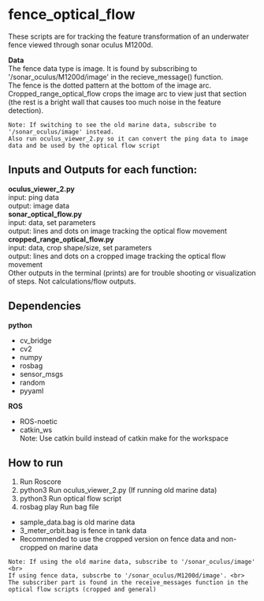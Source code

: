 # fence_optical_flow
These scripts are for tracking the feature transformation of an underwater fence viewed through sonar oculus M1200d. 

<p> <strong> Data </strong> <br>
The fence data type is image. It is found by subscribing to '/sonar_oculus/M1200d/image' in the recieve_message() function. <br>
The fence is the dotted pattern at the bottom of the image arc. <br>
Cropped_range_optical_flow crops the image arc to view just that section (the rest is a bright wall that causes too much noise in the feature detection). </p>

	Note: If switching to see the old marine data, subscribe to '/sonar_oculus/image' instead.
	Also run oculus_viewer_2.py so it can convert the ping data to image data and be used by the optical flow script
	
<h2> Inputs and Outputs for each function: </h2>
<strong> oculus_viewer_2.py </strong> <br>
		input: ping data <br>
		output: image data <br>
<strong> sonar_optical_flow.py </strong> <br>
		input: data, set parameters <br>
		output: lines and dots on image tracking the optical flow movement <br>
<strong> cropped_range_optical_flow.py </strong> <br>
		input: data, crop shape/size, set parameters <br>
		output: lines and dots on a cropped image tracking the optical flow movement <br>
Other outputs in the terminal (prints) are for trouble shooting or visualization of steps. Not calculations/flow outputs. </p>

<h2> Dependencies </h2>
<strong> python </strong> <br>
<ul>
<li> cv_bridge</li>
<li> cv2 </li>
<li> numpy </li>
<li> rosbag </li>
<li> sensor_msgs </li>
<li> random </li>
<li> pyyaml </li>
</ul>

<strong> ROS </strong> <br>
<ul>
<li> ROS-noetic </li>
<li> catkin_ws </li>
Note: Use catkin build instead of catkin make for the workspace
</ul>

<h2> How to run </h2>
<ol>
	<li> Run Roscore </li>
	<li> python3 Run oculus_viewer_2.py (If running old marine data) </li>
	<li> python3 Run optical flow script </li>
	<li> rosbag play Run bag file </li>
</ol>
<ul>
	<li> sample_data.bag is old marine data </li>
	<li> 3_meter_orbit.bag is fence in tank data </li>
	<li> Recommended to use the cropped version on fence data and non-cropped on marine data </li>
</ul>

	Note: If using the old marine data, subscribe to '/sonar_oculus/image' <br>
	If using fence data, subscrbe to '/sonar_oculus/M1200d/image'. <br>
	The subscriber part is found in the receive_messages function in the optical flow scripts (cropped and general)
